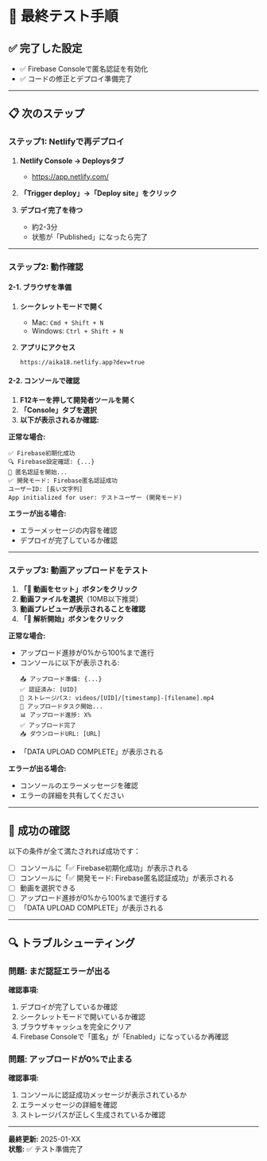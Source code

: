 # 🎉 最終テスト手順

## ✅ 完了した設定

- ✅ Firebase Consoleで匿名認証を有効化
- ✅ コードの修正とデプロイ準備完了

---

## 📋 次のステップ

### ステップ1: Netlifyで再デプロイ

1. **Netlify Console → Deploysタブ**
   - https://app.netlify.com/

2. **「Trigger deploy」→「Deploy site」をクリック**

3. **デプロイ完了を待つ**
   - 約2-3分
   - 状態が「Published」になったら完了

---

### ステップ2: 動作確認

#### 2-1. ブラウザを準備

1. **シークレットモードで開く**
   - Mac: `Cmd + Shift + N`
   - Windows: `Ctrl + Shift + N`

2. **アプリにアクセス**
   ```
   https://aika18.netlify.app?dev=true
   ```

#### 2-2. コンソールで確認

1. **F12キーを押して開発者ツールを開く**
2. **「Console」タブを選択**
3. **以下が表示されるか確認:**

**正常な場合:**
```
✅ Firebase初期化成功
🔍 Firebase設定確認: {...}
🔐 匿名認証を開始...
✅ 開発モード: Firebase匿名認証成功
ユーザーID: [長い文字列]
App initialized for user: テストユーザー (開発モード)
```

**エラーが出る場合:**
- エラーメッセージの内容を確認
- デプロイが完了しているか確認

---

### ステップ3: 動画アップロードをテスト

1. **「🎯 動画をセット」ボタンをクリック**
2. **動画ファイルを選択**（10MB以下推奨）
3. **動画プレビューが表示されることを確認**
4. **「🚀 解析開始」ボタンをクリック**

**正常な場合:**
- アップロード進捗が0%から100%まで進行
- コンソールに以下が表示される:
  ```
  📤 アップロード準備: {...}
  ✅ 認証済み: [UID]
  📁 ストレージパス: videos/[UID]/[timestamp]-[filename].mp4
  🔄 アップロードタスク開始...
  📊 アップロード進捗: X%
  ✅ アップロード完了
  📥 ダウンロードURL: [URL]
  ```
- 「DATA UPLOAD COMPLETE」が表示される

**エラーが出る場合:**
- コンソールのエラーメッセージを確認
- エラーの詳細を共有してください

---

## 🎯 成功の確認

以下の条件が全て満たされれば成功です：

- [ ] コンソールに「✅ Firebase初期化成功」が表示される
- [ ] コンソールに「✅ 開発モード: Firebase匿名認証成功」が表示される
- [ ] 動画を選択できる
- [ ] アップロード進捗が0%から100%まで進行する
- [ ] 「DATA UPLOAD COMPLETE」が表示される

---

## 🔍 トラブルシューティング

### 問題: まだ認証エラーが出る

**確認事項:**
1. デプロイが完了しているか確認
2. シークレットモードで開いているか確認
3. ブラウザキャッシュを完全にクリア
4. Firebase Consoleで「匿名」が「Enabled」になっているか再確認

### 問題: アップロードが0%で止まる

**確認事項:**
1. コンソールに認証成功メッセージが表示されているか
2. エラーメッセージの詳細を確認
3. ストレージパスが正しく生成されているか確認

---

**最終更新:** 2025-01-XX  
**状態:** ✅ テスト準備完了

